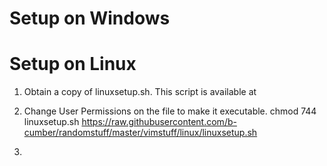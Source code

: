 # Setup on Windows

# Setup on Linux
1. Obtain a copy of linuxsetup.sh. This script is available at 
    
2. Change User Permissions on the file to make it executable. chmod 744 linuxsetup.sh
    https://raw.githubusercontent.com/b-cumber/randomstuff/master/vimstuff/linux/linuxsetup.sh
3. 
